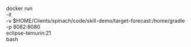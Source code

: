 docker run \
    -it \
    -v $HOME/Clients/spinach/code/skill-demo/target-forecast:/home/gradle \
    -p 8082:8080 \
    eclipse-temurin:21 \
    bash